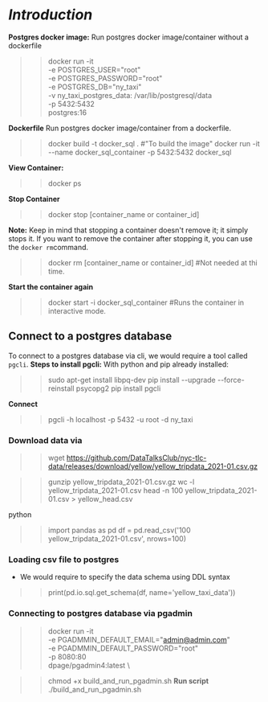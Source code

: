 # **_Introduction_**
**Postgres docker image:** Run postgres docker image/container without a dockerfile
>> docker run -it \
    -e POSTGRES_USER="root" \
    -e POSTGRES_PASSWORD="root" \
    -e POSTGRES_DB="ny_taxi" \
    -v ny_taxi_postgres_data: /var/lib/postgresql/data \
    -p 5432:5432 \
    postgres:16

**Dockerfile** Run postgres docker image/container from a dockerfile.
>> docker build -t docker_sql . #"To build the image"
>> docker run -it --name docker_sql_container -p 5432:5432 docker_sql

**View Container:** 
>> docker ps

**Stop Container**
>> docker stop [container_name or container_id]

**Note:** Keep in mind that stopping a container doesn't remove it; it simply stops it. If you want to remove the container after stopping it, you can use the `docker rm`command. 
>> docker rm [container_name or container_id] #Not needed at thi time.

**Start the container again**
>> docker start -i docker_sql_container #Runs the container in interactive mode.

## Connect to a postgres database
 To connect to a postgres database via cli, we would require a tool called `pgcli`.
**Steps to install pgcli:** With python and pip already installed:
>> sudo apt-get install libpq-dev
>> pip install --upgrade --force-reinstall psycopg2
>> pip install pgcli

**Connect**
>> pgcli -h localhost -p 5432 -u root -d ny_taxi

### Download data via
>> wget https://github.com/DataTalksClub/nyc-tlc-data/releases/download/yellow/yellow_tripdata_2021-01.csv.gz 

 >> gunzip yellow_tripdata_2021-01.csv.gz    <!--# To unzip the file -->
 >> wc -l  yellow_tripdata_2021-01.csv       <!--# To count the numbers of lines in the file -->
>> head -n 100 yellow_tripdata_2021-01.csv > yellow_head.csv   <!-- To get the first 100 lines of the dataset. -->

python
>> import pandas as pd
>> df = pd.read_csv('100 yellow_tripdata_2021-01.csv', nrows=100)

### Loading csv file to postgres
* We would require to specify the data schema using DDL syntax
>> print(pd.io.sql.get_schema(df, name='yellow_taxi_data'))

### Connecting to postgres database via pgadmin
>> docker run -it \
    -e PGADMMIN_DEFAULT_EMAIL="admin@admin.com" \
    -e PGADMMIN_DEFAULT_PASSWORD="root" \
    -p 8080:80 \
    dpage/pgadmin4:latest \

<!-- You can save the above script in a `.sh` file "build_and_run_pgadmin.sh", then run the below command on the terminal -->
>> chmod +x build_and_run_pgadmin.sh
 **Run script**
 >> ./build_and_run_pgadmin.sh